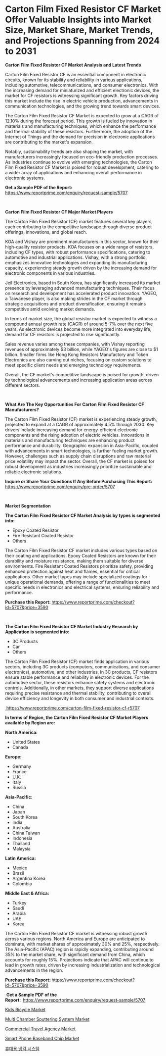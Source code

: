 <p><h1>Carton Film Fixed Resistor CF Market Offer Valuable Insights into Market Size, Market Share, Market Trends, and Projections Spanning from 2024 to 2031</h1></p><p><strong>Carton Film Fixed Resistor CF Market Analysis and Latest Trends</strong></p>
<p><p>Carton Film Fixed Resistor CF is an essential component in electronic circuits, known for its stability and reliability in various applications, including automotive, telecommunications, and consumer electronics. With the increasing demand for miniaturized and efficient electronic devices, the market for CF resistors is witnessing significant growth. Key factors driving this market include the rise in electric vehicle production, advancements in communication technologies, and the growing trend towards smart devices.</p><p>The Carton Film Fixed Resistor CF Market is expected to grow at a CAGR of 12.10% during the forecast period. This growth is fueled by innovation in materials and manufacturing techniques, which enhance the performance and thermal stability of these resistors. Furthermore, the adoption of the Internet of Things and the demand for precision in electronic applications are contributing to the market's expansion. </p><p>Notably, sustainability trends are also shaping the market, with manufacturers increasingly focused on eco-friendly production processes. As industries continue to evolve with emerging technologies, the Carton Film Fixed Resistor CF Market is poised for robust development, catering to a wider array of applications and enhancing overall performance in electronic systems.</p></p>
<p><strong>Get a Sample PDF of the Report:&nbsp;</strong> <a href="https://www.reportprime.com/enquiry/request-sample/5707">https://www.reportprime.com/enquiry/request-sample/5707</a></p>
<p>&nbsp;</p>
<p><strong>Carton Film Fixed Resistor CF Major Market Players</strong></p>
<p><p>The Carton Film Fixed Resistor (CF) market features several key players, each contributing to the competitive landscape through diverse product offerings, innovations, and global reach.</p><p>KOA and Vishay are prominent manufacturers in this sector, known for their high-quality resistor products. KOA focuses on a wide range of resistors, including CF types, with robust performance specifications, catering to automotive and industrial applications. Vishay, with a strong portfolio, emphasizes innovative technologies and expanding its manufacturing capacity, experiencing steady growth driven by the increasing demand for electronic components in various industries. </p><p>Jeil Electronics, based in South Korea, has significantly increased its market presence by leveraging advanced manufacturing techniques. Their focus on research and development has accelerated product innovation. YAGEO, a Taiwanese player, is also making strides in the CF market through strategic acquisitions and product diversification, ensuring it remains competitive amid evolving market demands.</p><p>In terms of market size, the global resistor market is expected to witness a compound annual growth rate (CAGR) of around 5-7% over the next five years. As electronic devices become more integrated into everyday life, demand for CF resistors is projected to rise significantly.</p><p>Sales revenue varies among these companies, with Vishay reporting revenues of approximately $3 billion, while YAGEO's figures are close to $1 billion. Smaller firms like Hong Kong Resistors Manufactory and Token Electronics are also carving out niches, focusing on custom solutions to meet specific client needs and emerging technology requirements.</p><p>Overall, the CF market's competitive landscape is poised for growth, driven by technological advancements and increasing application areas across different sectors.</p></p>
<p>&nbsp;</p>
<p><strong>What Are The Key Opportunities For Carton Film Fixed Resistor CF Manufacturers?</strong></p>
<p><p>The Carton Film Fixed Resistor (CF) market is experiencing steady growth, projected to expand at a CAGR of approximately 4.5% through 2030. Key drivers include increasing demand for energy-efficient electronic components and the rising adoption of electric vehicles. Innovations in materials and manufacturing techniques are enhancing product performance and durability. Geographic expansion in Asia-Pacific, coupled with advancements in smart technologies, is further fueling market growth. However, challenges such as supply chain disruptions and raw material price volatility may impact the sector. Overall, the CF market is poised for robust development as industries increasingly prioritize sustainable and reliable electronic solutions.</p></p>
<p><strong>Inquire or Share Your Questions If Any Before Purchasing This Report:</strong> <a href="https://www.reportprime.com/enquiry/pre-order/5707">https://www.reportprime.com/enquiry/pre-order/5707</a></p>
<p>&nbsp;</p>
<p><strong>Market Segmentation</strong></p>
<p><strong>The Carton Film Fixed Resistor CF Market Analysis by types is segmented into:</strong></p>
<p><ul><li>Epoxy Coated Resistor</li><li>Fire Resistant Coated Resistor</li><li>Others</li></ul></p>
<p><p>The Carton Film Fixed Resistor CF market includes various types based on their coating and applications. Epoxy Coated Resistors are known for their durability and moisture resistance, making them suitable for diverse environments. Fire Resistant Coated Resistors prioritize safety, providing enhanced protection against heat and flames, essential for critical applications. Other market types may include specialized coatings for unique operational demands, offering a range of functionalities to meet specific needs in electronics and electrical systems, ensuring reliability and performance.</p></p>
<p><strong>Purchase this Report:&nbsp;</strong><a href="https://www.reportprime.com/checkout?id=5707&price=3590">https://www.reportprime.com/checkout?id=5707&price=3590</a></p>
<p>&nbsp;</p>
<p><strong>The Carton Film Fixed Resistor CF Market Industry Research by Application is segmented into:</strong></p>
<p><ul><li>3C Products</li><li>Car</li><li>Others</li></ul></p>
<p><p>The Carton Film Fixed Resistor (CF) market finds application in various sectors, including 3C products (computers, communications, and consumer electronics), automotive, and other industries. In 3C products, CF resistors ensure stable performance and reliability in electronic devices. For the automotive sector, these resistors enhance safety systems and electronic controls. Additionally, in other markets, they support diverse applications requiring precise resistance and thermal stability, contributing to overall device efficiency and longevity in both consumer and industrial contexts.</p></p>
<p><a href="https://www.reportprime.com/carton-film-fixed-resistor-cf-r5707">&nbsp;https://www.reportprime.com/carton-film-fixed-resistor-cf-r5707</a></p>
<p><strong>In terms of Region, the Carton Film Fixed Resistor CF Market Players available by Region are:</strong></p>
<p>
    <p> <strong> North America: </strong>
        <ul>
            <li>United States</li>
            <li>Canada</li>
        </ul>
        </p> 
    <p> <strong> Europe: </strong>
        <ul>
            <li>Germany</li>
            <li>France</li>
            <li>U.K.</li>
            <li>Italy</li>
            <li>Russia</li>
        </ul>
        </p> 
    <p> <strong> Asia-Pacific: </strong>
        <ul>
            <li>China</li>
            <li>Japan</li>
            <li>South Korea</li>
            <li>India</li>
            <li>Australia</li>
            <li>China Taiwan</li>
            <li>Indonesia</li>
            <li>Thailand</li>
            <li>Malaysia</li>
        </ul>
        </p> 
    <p> <strong> Latin America: </strong>
        <ul>
            <li>Mexico</li>
            <li>Brazil</li>
            <li>Argentina Korea</li>
            <li>Colombia</li>
        </ul>
        </p> 
    <p> <strong> Middle East & Africa: </strong>
        <ul>
            <li>Turkey</li>
            <li>Saudi</li>
            <li>Arabia</li>
            <li>UAE</li>
            <li>Korea</li>
        </ul>
    </p>
    </p>
<p><p>The Carton Film Fixed Resistor CF market is witnessing robust growth across various regions. North America and Europe are anticipated to dominate, with market shares of approximately 30% and 25%, respectively. The Asia-Pacific (APAC) region is rapidly expanding, contributing around 35% to the market share, with significant demand from China, which accounts for roughly 15%. Projections indicate that APAC will continue to lead in growth rates, driven by increasing industrialization and technological advancements in the region.</p></p>
<p><strong>Purchase this Report: </strong><a href="https://www.reportprime.com/checkout?id=5707&price=3590">https://www.reportprime.com/checkout?id=5707&price=3590</a></p>
<p>&nbsp;<strong>Get a Sample PDF of the Report:&nbsp;&nbsp;</strong><a href="https://www.reportprime.com/enquiry/request-sample/5707">https://www.reportprime.com/enquiry/request-sample/5707</a></p>
<p><strong></strong></p>
<p><p><a href="https://issuu.com/reportprime-2/docs/kids-bicycle-market-size-2030.pptx_0867bebe79574e">Kids Bicycle Market</a></p><p><a href="https://github.com/Annahawkins697/Market-Research-Report-List-1/blob/main/multi-chamber-sputtering-system-market.md">Multi Chamber Sputtering System Market</a></p><p><a href="https://www.linkedin.com/pulse/insights-commercial-travel-agency-market-share-competitive-mzolf?trackingId=YCu56SiKS4%2BRMvVWZzNyMg%3D%3D">Commercial Travel Agency Market</a></p><p><a href="https://github.com/WashimHussain441/Market-Research-Report-List-1/blob/main/smart-phone-baseband-chip-market.md">Smart Phone Baseband Chip Market</a></p><p><a href="https://medium.com/@wallacbahrtyinger567686/%ED%9C%B4%EB%8C%80%EC%9A%A9-%EB%83%89%EA%B0%81-%EC%8B%9C%EC%8A%A4%ED%85%9C-%EC%8B%9C%EC%9E%A5-%ED%98%81%EB%AA%85-2024-2031-%EB%8B%A4%EC%9D%8C-10%EB%85%84%EC%9D%84-%ED%98%95%EC%84%B1%ED%95%98%EB%8A%94-%EC%8B%9C%EC%9E%A5-%EB%8F%99%ED%96%A5-2e187d060092">휴대용 냉각 시스템</a></p></p>